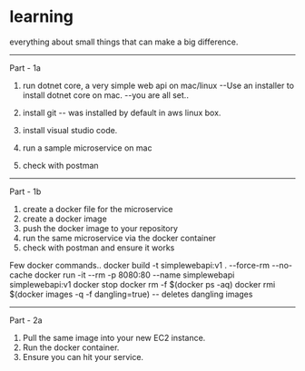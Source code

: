 # learning
everything about small things that can make a big difference.

--------------------------------------------------------------------------------------
Part - 1a
1. run dotnet core, a very simple web api on mac/linux
      --Use an installer to install dotnet core on mac.
      --you are all set..

2. install git -- was installed by default in aws linux box.
3. install visual studio code.
4. run a sample microservice on mac
5. check with postman

---------------
Part - 1b
1. create a docker file for the microservice
2. create a docker image 
3. push the docker image to your repository
4. run the same microservice via the docker container
5. check with postman and ensure it works

Few docker commands..
      docker build -t simplewebapi:v1 . --force-rm --no-cache
      docker run -it --rm -p 8080:80 --name simplewebapi simplewebapi:v1
      docker stop
      docker rm -f $(docker ps -aq)
      docker rmi $(docker images -q -f dangling=true) -- deletes dangling images

----------------

Part - 2a
1. Pull the same image into your new EC2 instance.
2. Run the docker container.
3. Ensure you can hit your service.


